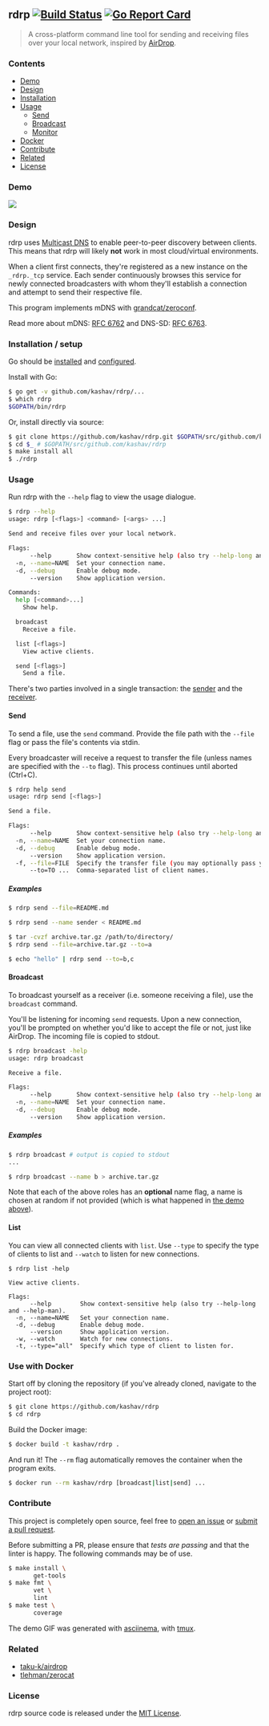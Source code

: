 ## rdrp [![Build Status](https://travis-ci.org/kashav/rdrp.svg?branch=master)](https://travis-ci.org/kashav/rdrp) [![Go Report Card](https://goreportcard.com/badge/github.com/kashav/rdrp)](https://goreportcard.com/report/github.com/kashav/rdrp)

> A cross-platform command line tool for sending and receiving files over your local network, inspired by [AirDrop](https://support.apple.com/en-ca/HT204144).

### Contents

  - [Demo](#demo)
  - [Design](#design)
  - [Installation](#installation--setup)
  - [Usage](#usage)
    + [Send](#sender)
    + [Broadcast](#broadcaster)
    + [Monitor](#list)
  - [Docker](#use-with-docker)
  - [Contribute](#contribute)
  - [Related](#related)
  - [License](#license)

### Demo

<a href="https://asciinema.org/a/120148"><img src="./media/rdrp.gif"></a>

### Design

rdrp uses [Multicast DNS](https://en.wikipedia.org/wiki/Multicast_DNS) to enable peer-to-peer discovery between clients. This means that rdrp will likely **not** work in most cloud/virtual environments.

When a client first connects, they're registered as a new instance on the `_rdrp._tcp` service. Each sender continuously browses this service for newly connected broadcasters with whom they'll establish a connection and attempt to send their respective file.

This program implements mDNS with [grandcat/zeroconf](https://github.com/grandcat/zeroconf).

Read more about mDNS: [RFC 6762](https://tools.ietf.org/html/rfc6762) and DNS-SD: [RFC 6763](https://tools.ietf.org/html/rfc6763).

### Installation / setup

Go should be [installed](https://golang.org/doc/install) and [configured](https://golang.org/doc/install#testing).

Install with Go:

  ```sh
  $ go get -v github.com/kashav/rdrp/...
  $ which rdrp
  $GOPATH/bin/rdrp
  ```

Or, install directly via source:

  ```sh
  $ git clone https://github.com/kashav/rdrp.git $GOPATH/src/github.com/kashav/rdrp
  $ cd $_ # $GOPATH/src/github.com/kashav/rdrp
  $ make install all
  $ ./rdrp
  ```

### Usage

Run rdrp with the `--help` flag to view the usage dialogue.

  ```sh
  $ rdrp --help
  usage: rdrp [<flags>] <command> [<args> ...]

  Send and receive files over your local network.

  Flags:
        --help       Show context-sensitive help (also try --help-long and --help-man).
    -n, --name=NAME  Set your connection name.
    -d, --debug      Enable debug mode.
        --version    Show application version.

  Commands:
    help [<command>...]
      Show help.

    broadcast
      Receive a file.

    list [<flags>]
      View active clients.

    send [<flags>]
      Send a file.

  ```

There's two parties involved in a single transaction: the [sender](#send) and the [receiver](#broadcast).

#### Send

To send a file, use the `send` command. Provide the file path with the `--file` flag or pass the file's contents via stdin. 

Every broadcaster will receive a request to transfer the file (unless names are specified with the `--to` flag). This process continues until aborted (Ctrl+C).

  ```sh
  $ rdrp help send
  usage: rdrp send [<flags>]

  Send a file.

  Flags:
        --help       Show context-sensitive help (also try --help-long and --help-man).
    -n, --name=NAME  Set your connection name.
    -d, --debug      Enable debug mode.
        --version    Show application version.
    -f, --file=FILE  Specify the transfer file (you may optionally pass your file via stdin).
        --to=TO ...  Comma-separated list of client names.

  ```

##### Examples

```sh
$ rdrp send --file=README.md
```

```sh
$ rdrp send --name sender < README.md
```

```sh
$ tar -cvzf archive.tar.gz /path/to/directory/
$ rdrp send --file=archive.tar.gz --to=a
```

```sh
$ echo "hello" | rdrp send --to=b,c
```

#### Broadcast

To broadcast yourself as a receiver (i.e. someone receiving a file), use the `broadcast` command.

You'll be listening for incoming `send` requests. Upon a new connection, you'll be prompted on whether you'd like to accept the file or not, just like AirDrop. The incoming file is copied to stdout.

  ```sh
  $ rdrp broadcast -help
  usage: rdrp broadcast

  Receive a file.

  Flags:
        --help       Show context-sensitive help (also try --help-long and --help-man).
    -n, --name=NAME  Set your connection name.
    -d, --debug      Enable debug mode.
        --version    Show application version.

  ```

##### Examples

  ```sh
  $ rdrp broadcast # output is copied to stdout
  ...
  ```

  ```sh
  $ rdrp broadcast --name b > archive.tar.gz
  ```

Note that each of the above roles has an **optional** name flag, a name is chosen at random if not provided (which is what happened in [the demo above](#demo)).

#### List

You can view all connected clients with `list`. Use `--type` to specify the type of clients to list and `--watch` to listen for new connections.

  ```
  $ rdrp list -help

  View active clients.

  Flags:
        --help        Show context-sensitive help (also try --help-long and --help-man).
    -n, --name=NAME   Set your connection name.
    -d, --debug       Enable debug mode.
        --version     Show application version.
    -w, --watch       Watch for new connections.
    -t, --type="all"  Specify which type of client to listen for.

  ```

### Use with Docker

Start off by cloning the repository (if you've already cloned, navigate to the project root):

  ```sh
  $ git clone https://github.com/kashav/rdrp
  $ cd rdrp
  ```

Build the Docker image:

  ```sh
  $ docker build -t kashav/rdrp .
  ```

And run it! The `--rm` flag automatically removes the container when the program exits.

  ```sh
  $ docker run --rm kashav/rdrp [broadcast|list|send] ...
  ```

### Contribute

This project is completely open source, feel free to [open an issue](https://github.com/kashav/rdrp/issues) or [submit a pull request](https://github.com/kashav/rdrp/pulls).

Before submitting a PR, please ensure that _tests are passing_ and that the linter is happy. The following commands may be of use.

```sh
$ make install \
       get-tools
$ make fmt \
       vet \
       lint
$ make test \
       coverage
```

The demo GIF was generated with [asciinema](https://asciinema.org/), with [tmux](https://tmux.github.io/).

### Related

- [taku-k/airdrop](https://github.com/taku-k/airdrop)
- [tlehman/zerocat](https://github.com/tlehman/zerocat)

### License

rdrp source code is released under the [MIT License](./LICENSE).
